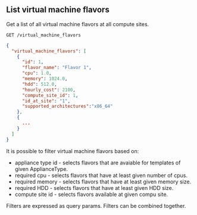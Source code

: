 ## List virtual machine flavors

Get a list of all virtual machine flavors at all compute sites.

```
GET /virtual_machine_flavors
```

```json
{
  "virtual_machine_flavors": [
    {
      "id": 1,
      "flavor_name": "Flavor 1",
      "cpu": 1.0,
      "memory": 1024.0,
      "hdd": 512.0,
      "hourly_cost": 2100,
      "compute_site_id": 1,
      "id_at_site": "1",
      "supported_architectures":"x86_64"
    },
    {
      ...
    }
  ]
}
```

It is possible to filter virtual machine flavors based on:

+ appliance type id - selects flavors that are avaiable for templates of given ApplianceType.
+ required cpu - selects flavors that have at least given number of cpus.
+ required memory - selects flavors that have at least given memory size.
+ required HDD - selects flavors that have at least given HDD size.
+ compute site id - selects flavors available at given compu site.

Filters are expressed as query params. Filters can be combined together.